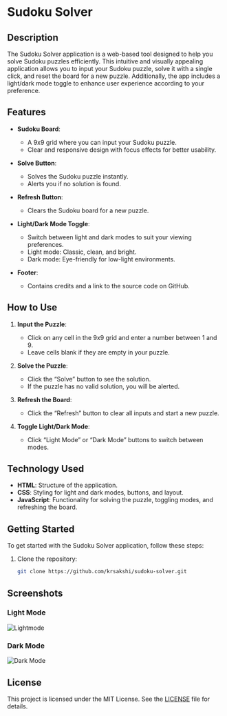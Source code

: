 # Sudoku Solver

## Description

The Sudoku Solver application is a web-based tool designed to help you solve Sudoku puzzles efficiently. This intuitive and visually appealing application allows you to input your Sudoku puzzle, solve it with a single click, and reset the board for a new puzzle. Additionally, the app includes a light/dark mode toggle to enhance user experience according to your preference.

## Features

- **Sudoku Board**:
  - A 9x9 grid where you can input your Sudoku puzzle.
  - Clear and responsive design with focus effects for better usability.

- **Solve Button**:
  - Solves the Sudoku puzzle instantly.
  - Alerts you if no solution is found.

- **Refresh Button**:
  - Clears the Sudoku board for a new puzzle.

- **Light/Dark Mode Toggle**:
  - Switch between light and dark modes to suit your viewing preferences.
  - Light mode: Classic, clean, and bright.
  - Dark mode: Eye-friendly for low-light environments.

- **Footer**:
  - Contains credits and a link to the source code on GitHub.

## How to Use

1. **Input the Puzzle**:
   - Click on any cell in the 9x9 grid and enter a number between 1 and 9.
   - Leave cells blank if they are empty in your puzzle.

2. **Solve the Puzzle**:
   - Click the “Solve” button to see the solution.
   - If the puzzle has no valid solution, you will be alerted.

3. **Refresh the Board**:
   - Click the “Refresh” button to clear all inputs and start a new puzzle.

4. **Toggle Light/Dark Mode**:
   - Click “Light Mode” or “Dark Mode” buttons to switch between modes.

## Technology Used

- **HTML**: Structure of the application.
- **CSS**: Styling for light and dark modes, buttons, and layout.
- **JavaScript**: Functionality for solving the puzzle, toggling modes, and refreshing the board.

## Getting Started

To get started with the Sudoku Solver application, follow these steps:

1. Clone the repository:
   ```bash
   git clone https://github.com/krsakshi/sudoku-solver.git

<h2>Screenshots</h2> <div class="screenshots"><h3>Light Mode</h3> <img src="Lightmode.png" alt="Lightmode"> <h3>Dark Mode</h3><img src="Darkmode.png" alt="Dark Mode"></div> 

<h2>License</h2> <p> This project is licensed under the MIT License. See the <a href="https://github.com/krsakshi/Suduko-Solver/blob/main/LICENSE">LICENSE</a> file for details. </p>
